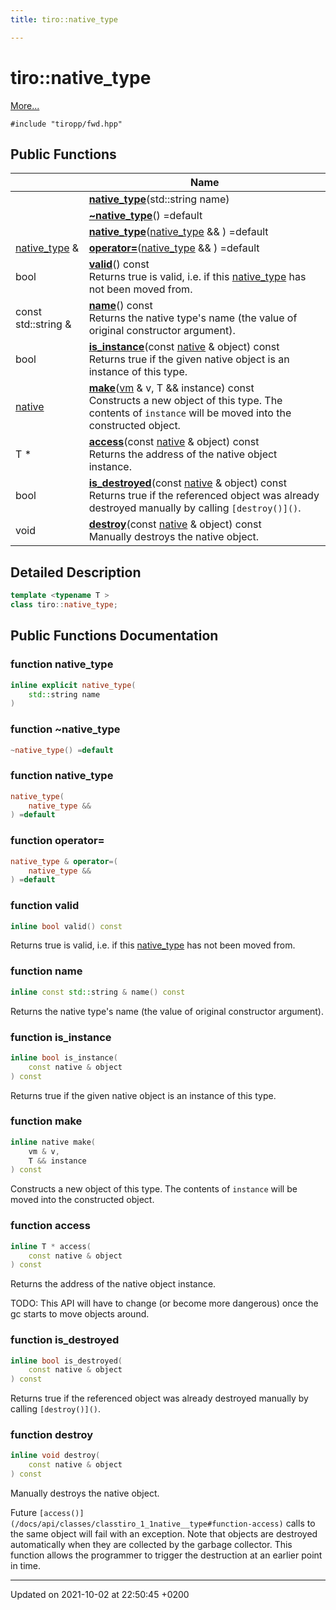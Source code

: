 ```yaml
---
title: tiro::native_type

---
```


# tiro::native_type



 [More...](#detailed-description)


`#include "tiropp/fwd.hpp"`

## Public Functions

|                | Name           |
| -------------- | -------------- |
| | **[native_type](/docs/api/classes/classtiro_1_1native__type#function-native-type)**(std::string name) |
| | **[~native_type](/docs/api/classes/classtiro_1_1native__type#function-~native-type)**() =default |
| | **[native_type](/docs/api/classes/classtiro_1_1native__type#function-native-type)**([native&#95;type](/docs/api/classes/classtiro&#95;1&#95;1native&#95;&#95;type) && ) =default |
| [native_type](/docs/api/classes/classtiro_1_1native__type) & | **[operator=](/docs/api/classes/classtiro_1_1native__type#function-operator=)**([native&#95;type](/docs/api/classes/classtiro&#95;1&#95;1native&#95;&#95;type) && ) =default |
| bool | **[valid](/docs/api/classes/classtiro_1_1native__type#function-valid)**() const<br>Returns true is valid, i.e. if this [native_type](/docs/api/classes/classtiro_1_1native__type) has not been moved from.  |
| const std::string & | **[name](/docs/api/classes/classtiro_1_1native__type#function-name)**() const<br>Returns the native type's name (the value of original constructor argument).  |
| bool | **[is_instance](/docs/api/classes/classtiro_1_1native__type#function-is-instance)**(const [native](/docs/api/classes/classtiro&#95;1&#95;1native) & object) const<br>Returns true if the given native object is an instance of this type.  |
| [native](/docs/api/classes/classtiro_1_1native) | **[make](/docs/api/classes/classtiro_1_1native__type#function-make)**([vm](/docs/api/classes/classtiro&#95;1&#95;1vm) & v, T && instance) const<br>Constructs a new object of this type. The contents of `instance` will be moved into the constructed object.  |
| T * | **[access](/docs/api/classes/classtiro_1_1native__type#function-access)**(const [native](/docs/api/classes/classtiro&#95;1&#95;1native) & object) const<br>Returns the address of the native object instance.  |
| bool | **[is_destroyed](/docs/api/classes/classtiro_1_1native__type#function-is-destroyed)**(const [native](/docs/api/classes/classtiro&#95;1&#95;1native) & object) const<br>Returns true if the referenced object was already destroyed manually by calling `[destroy()]()`.  |
| void | **[destroy](/docs/api/classes/classtiro_1_1native__type#function-destroy)**(const [native](/docs/api/classes/classtiro&#95;1&#95;1native) & object) const<br>Manually destroys the native object.  |

## Detailed Description

```cpp
template <typename T >
class tiro::native_type;
```

## Public Functions Documentation

### function native_type

```cpp
inline explicit native_type(
    std::string name
)
```


### function ~native_type

```cpp
~native_type() =default
```


### function native_type

```cpp
native_type(
    native_type && 
) =default
```


### function operator=

```cpp
native_type & operator=(
    native_type && 
) =default
```


### function valid

```cpp
inline bool valid() const
```

Returns true is valid, i.e. if this [native_type](/docs/api/classes/classtiro_1_1native__type) has not been moved from. 

### function name

```cpp
inline const std::string & name() const
```

Returns the native type's name (the value of original constructor argument). 

### function is_instance

```cpp
inline bool is_instance(
    const native & object
) const
```

Returns true if the given native object is an instance of this type. 

### function make

```cpp
inline native make(
    vm & v,
    T && instance
) const
```

Constructs a new object of this type. The contents of `instance` will be moved into the constructed object. 

### function access

```cpp
inline T * access(
    const native & object
) const
```

Returns the address of the native object instance. 

TODO: This API will have to change (or become more dangerous) once the gc starts to move objects around. 


### function is_destroyed

```cpp
inline bool is_destroyed(
    const native & object
) const
```

Returns true if the referenced object was already destroyed manually by calling `[destroy()]()`. 

### function destroy

```cpp
inline void destroy(
    const native & object
) const
```

Manually destroys the native object. 

Future `[access()](/docs/api/classes/classtiro_1_1native__type#function-access)` calls to the same object will fail with an exception. Note that objects are destroyed automatically when they are collected by the garbage collector. This function allows the programmer to trigger the destruction at an earlier point in time. 


-------------------------------

Updated on 2021-10-02 at 22:50:45 +0200